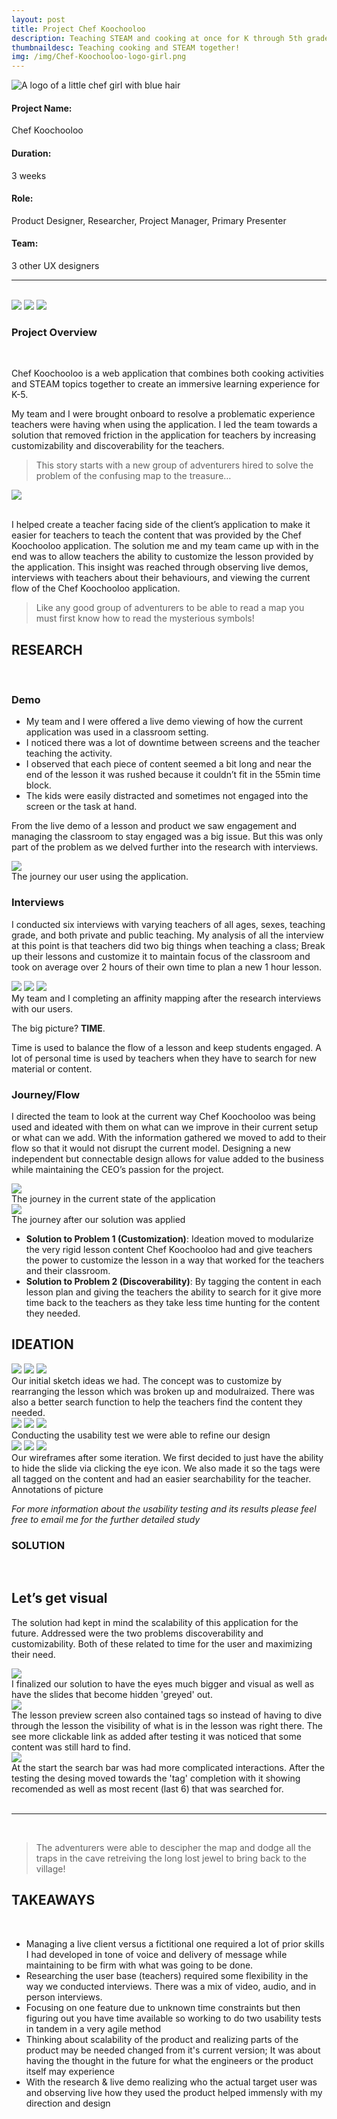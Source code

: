 ```yaml
---
layout: post
title: Project Chef Koochooloo
description: Teaching STEAM and cooking at once for K through 5th graders.  A client project to help teachers when using the application improving the experience.
thumbnaildesc: Teaching cooking and STEAM together!
img: /img/Chef-Koochooloo-logo-girl.png
---
```


<div class="img_row_inherit">
	<img class="one_block" src="{{ site.baseurl }}/img/Chef-Koochooloo-logo-girl.png" alt="A logo of a little chef girl with blue hair" title="The Chef Koochooloo Logo"/>
</div>

<div class="img_row_inherit">
	<div class="col two left">
	<h4>Project Name:</h4>
	</div>
	<div class="col one right">
	Chef Koochooloo
	</div>
</div>
<div class="img_row_inherit">
	<div class="col two left">
	<h4>Duration:</h4>
	</div>
	<div class="col one right">
	3 weeks
	</div>
</div>
<div class="img_row_inherit">
	<div class="col two left">
	<h4>Role:</h4>
	</div>
	<div class="col one right">
	Product Designer, Researcher, Project Manager, Primary Presenter
	</div>
</div>
<div class="img_row_inherit">
	<div class="col two left">
	<h4>Team:</h4>
	</div>
	<div class="col one right">
	3 other UX designers
	</div>
</div>
<hr/>
<p style="margin-bottom: 0px;">
	<br/>
</p>

<div class="img_row">
	<img class="col one" src="{{ site.baseurl }}/img/T1-V2-Eyeball 1 & 3 off-DONE.png">
	<img class="col one" src="{{ site.baseurl }}/img/T2B-2-Search France by name.png">
	<img class="col one" src="{{ site.baseurl }}/img/T1-V2-Start_France_Lesson-DONE (1).png">
</div>

### Project Overview

<br/>

Chef Koochooloo is a web application that combines both cooking activities and STEAM topics together to create an immersive learning experience for K-5.

My team and I were brought onboard to resolve a problematic experience teachers were having when using the application.  I led the team towards a solution that removed friction in the application for teachers by increasing customizability and discoverability for the teachers.   

> This story starts with a new group of adventurers hired to solve the problem of the confusing map to the treasure…

<div class="img_row">
	<img class="col three" src="{{ site.baseurl }}/img/classic-DD-party.png"> 
</div>

<div class="clearfix"></div>
<br/>

I helped create a teacher facing side of the client’s application to make it easier for teachers to teach the content that was provided by the Chef Koochooloo application.  The solution me and my team came up with in the end was to allow teachers the ability to customize the lesson provided by the application.  This insight was reached through observing live demos, interviews with teachers about their behaviours, and viewing the current flow of the Chef Koochooloo application.  

> Like any good group of adventurers to be able to read a map you must first know how to read the mysterious symbols!

## RESEARCH

<p style="margin-bottom: 0px;">
	<br/>
</p>

### Demo
* My team and I were offered a live demo viewing of how the current application was used in a classroom setting.  
* I noticed there was a lot of downtime between screens and the teacher teaching the activity.  
* I observed that each piece of content seemed a bit long and near the end of the lesson it was rushed because it couldn’t fit in the 55min time block.  
* The kids were easily distracted and sometimes not engaged into the screen or the task at hand.  

From the live demo of a lesson and product we saw engagement and managing the classroom to stay engaged was a big issue.  But this was only part of the problem as we delved further into the research with interviews.  

<img class="col three" src="{{ site.baseurl }}/img/Storyboard_new_flow.png">
<div class="col three caption">
	The journey our user using the application.
</div>

### Interviews

I conducted six interviews with varying teachers of all ages, sexes, teaching grade, and both private and public teaching.  My analysis of all the interview at this point is that teachers did two big things when teaching a class; Break up their lessons and customize it to maintain focus of the classroom and took on average over 2 hours of their own time to plan a new 1 hour lesson.  

<div class="img_row">
	<img class="col one" src="{{ site.baseurl }}/img/IMG_0512.png">
	<img class="col one" src="{{ site.baseurl }}/img/IMG_0519.png">
	<img class="col one" src="{{ site.baseurl }}/img/IMG_0552.png">
</div>
<div class="col three caption">
	My team and I completing an affinity mapping after the research interviews with our users.  
</div>

The big picture? **TIME**.  

Time is used to balance the flow of a lesson and keep students engaged.  A lot of personal time is used by teachers when they have to search for new material or content.

### Journey/Flow
I directed the team to look at the current way Chef Koochooloo was being used and ideated with them on what can we improve in their current setup or what can we add.  With the information gathered we moved to add to their flow so that it would not disrupt the current model.  Designing a new independent but connectable design allows for value added to the business while maintaining the CEO’s passion for the project.


<img class="col three" src="{{ site.baseurl }}/img/user Journey Current WIDE_v3.png">

<div class="col three caption">
	The journey in the current state of the application
</div>


<img class="col three" src="{{ site.baseurl }}/img/user Journey New WIDE_v3.png">

<div class="col three caption">
	The journey after our solution was applied
</div>

* **Solution to Problem 1 (Customization)**: Ideation moved to modularize the very rigid lesson content Chef Koochooloo had and give teachers the power to customize the lesson in a way that worked for the teachers and their classroom.
* **Solution to Problem 2 (Discoverability)**: By tagging the content in each lesson plan and giving the teachers the ability to search for it give more time back to the teachers as they take less time hunting for the content they needed.  


## IDEATION

<div class="img_row">
	<img class="col one" src="{{ site.baseurl }}/img/IMG_20190318_102617.jpg">
	<img class="col one" src="{{ site.baseurl }}/img/IMG_20190318_101536.jpg">
	<img class="col one" src="{{ site.baseurl }}/img/IMG_20190318_102943.jpg">
</div>
<div class="col three caption">
	Our initial sketch ideas we had.  The concept was to customize by rearranging the lesson which was broken up and modulraized.  There was also a better search function to help the teachers find the content they needed.   
</div>

<div class="img_row">
	<img class="col one" src="{{ site.baseurl }}/img/IMG_6857.JPG">
	<img class="col one" src="{{ site.baseurl }}/img/IMG_6868.JPG">
	<img class="col one" src="{{ site.baseurl }}/img/IMG_6872.JPG">
</div>
<div class="col three caption">
	Conducting the usability test we were able to refine our design
</div>

<div class="img_row">
	<img class="col one" src="{{ site.baseurl }}/img/T1-V2-Eyeball 1 & 3 off.png">
	<img class="col one" src="{{ site.baseurl }}/img/T1-V2-Start_France_Lesson.png">
	<img class="col one" src="{{ site.baseurl }}/img/T2B-3.png">
</div>
<div class="col three caption">
	Our wireframes after some iteration.  We first decided to just have the ability to hide the slide via clicking the eye icon.  We also made it so the tags were all tagged on the content and had an easier searchability for the teacher.  
</div>
Annotations of picture

_For more information about the usability testing and its results please feel free to email me for the further detailed study_

### SOLUTION

<br/>

## Let’s get visual

The solution had kept in mind the scalability of this application for the future.  Addressed were the two problems discoverability and customizability.  Both of these related to time for the user and maximizing their need.  

<img class="col three" src="{{ site.baseurl }}/img/T1-V2-Eyeball 1 & 3 off-DONE.png">
<div class="col three caption">
	I finalized our solution to have the eyes much bigger and visual as well as have the slides that become hidden 'greyed' out.  
</div>

<img class="col three" src="{{ site.baseurl }}/img/T1-V2-Start_France_Lesson-DONE (1).png">
<div class="col three caption">
	The lesson preview screen also contained tags so instead of having to dive through the lesson the visibility of what is in the lesson was right there.  The see more clickable link as added after testing it was noticed that some content was still hard to find.  
</div>


<img class="col three" src="{{ site.baseurl }}/img/T2B-2-Search France by name.png">
<div class="col three caption">
	At the start the search bar was had more complicated interactions.  After the testing the desing moved towards the 'tag' completion with it showing recomended as well as most recent (last 6) that was searched for.  
</div>
<div class="clearfix"></div>
<br/>
<hr/>
<br/>

>The adventurers were able to descipher the map and dodge all the traps in the cave retreiving the long lost jewel to bring back to the village!



## TAKEAWAYS
<p style="margin-bottom: 0px;">
	<br/>
</p>

* Managing a live client versus a fictitional one required a lot of prior skills I had developed in tone of voice and delivery of message while maintaining to be firm with what was going to be done.
* Researching the user base (teachers) required some flexibility in the way we conducted interviews.  There was a mix of video, audio, and in person interviews.
* Focusing on one feature due to unknown time constraints but then figuring out you have time available so working to do two usability tests in tandem in a very agile method
* Thinking about scalability of the product and realizing parts of the product may be needed changed from it's current version; It was about having the thought in the future for what the engineers or the product itself may experience
* With the research & live demo realizing who the actual target user was and observing live how they used the product helped immensly with my direction and design